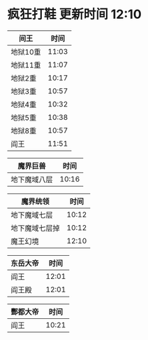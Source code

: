 # 疯狂打鞋 更新时间 12:10

| 间王   | 时间    |
|--------|-------|
| 地狱10重 | 11:03 |
| 地狱11重 | 11:07 |
| 地狱2重 | 10:17 |
| 地狱3重 | 10:57 |
| 地狱4重 | 10:32 |
| 地狱5重 | 10:38 |
| 地狱8重 | 10:57 |
| 阎王 | 11:51 |

| 魔界巨兽   | 时间    |
|--------|-------|
| 地下魔域八层 | 10:16 |

| 魔界统领   | 时间    |
|--------|-------|
| 地下魔域七层 | 10:12 |
| 地下魔域七层掉 | 10:12 |
| 魔王幻境 | 12:10 |

| 东岳大帝   | 时间    |
|--------|-------|
| 阎王 | 12:01 |
| 阎王殿 | 12:01 |

| 酆都大帝   | 时间    |
|--------|-------|
| 阎王 | 10:21 |